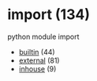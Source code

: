 # import (134)
python module import

+ [builtin](builtin/README.md) (44)
+ [external](external/README.md) (81)
+ [inhouse](inhouse/README.md) (9)
